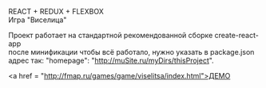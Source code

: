 REACT + REDUX + FLEXBOX <br/>
Игра "Виселица"

Проект работает на стандартной рекомендованной сборке create-react-app <br/>
после минификации чтобы всё работало, нужно указать в package.json адрес так:
"homepage": "http://muSite.ru/myDirs/thisProject".

<а href = "http://fmap.ru/games/game/viselitsa/index.html">ДЕМО</a>
